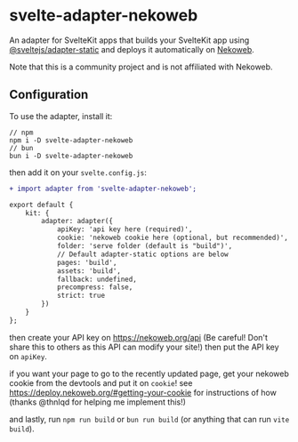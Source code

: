 # svelte-adapter-nekoweb
An adapter for SvelteKit apps that builds your SvelteKit app using [@sveltejs/adapter-static](https://github.com/sveltejs/kit/blob/main/packages/adapter-static/) and deploys it automatically on [Nekoweb](https://nekoweb.org).

Note that this is a community project and is not affiliated with Nekoweb.

## Configuration
To use the adapter, install it:
```
// npm
npm i -D svelte-adapter-nekoweb
// bun
bun i -D svelte-adapter-nekoweb
```
then add it on your `svelte.config.js`:
```diff
+ import adapter from 'svelte-adapter-nekoweb';

export default {
	kit: {
		adapter: adapter({
		    apiKey: 'api key here (required)',
			cookie: 'nekoweb cookie here (optional, but recommended)',
			folder: 'serve folder (default is "build")',
		    // Default adapter-static options are below
		    pages: 'build',
			assets: 'build',
			fallback: undefined,
			precompress: false,
			strict: true
		})
	}
};
```
then create your API key on https://nekoweb.org/api (Be careful! Don't share this to others as this API can modify your site!) then put the API key on `apiKey`.

if you want your page to go to the recently updated page, get your nekoweb cookie from the devtools and put it on `cookie`! see https://deploy.nekoweb.org/#getting-your-cookie for instructions of how (thanks @thnlqd for helping me implement this!)

and lastly, run `npm run build` or `bun run build` (or anything that can run `vite build`).